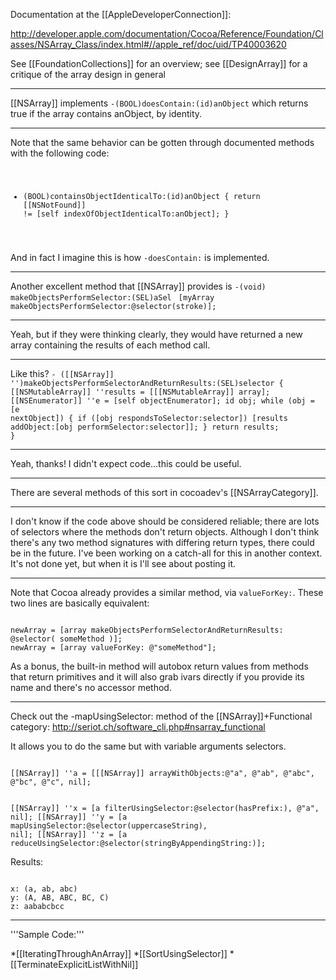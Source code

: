 Documentation at the [[AppleDeveloperConnection]]:

http://developer.apple.com/documentation/Cocoa/Reference/Foundation/Classes/NSArray_Class/index.html#//apple_ref/doc/uid/TP40003620

See [[FoundationCollections]] for an overview; see [[DesignArray]] for a critique of the array design in general

----


[[NSArray]] implements <code>-(BOOL)doesContain:(id)anObject</code> which returns true if the array contains anObject, by identity.

----
Note that the same behavior can be gotten through documented methods with the following code:
<code>
- (BOOL)containsObjectIdenticalTo:(id)anObject
{
	return [[NSNotFound]] != [self indexOfObjectIdenticalTo:anObject];
}
</code>

And in fact I imagine this is how <code>-doesContain:</code> is implemented.

----

Another excellent method that [[NSArray]] provides is <code>-(void) makeObjectsPerformSelector:(SEL)aSel</code>
<code>
[myArray makeObjectsPerformSelector:@selector(stroke)];
</code>

----
Yeah, but if they were thinking clearly, they would have returned a new array containing the results of each method call.

----
Like this?
<code>- ([[NSArray]] '')makeObjectsPerformSelectorAndReturnResults:(SEL)selector
{
	[[NSMutableArray]] ''results = [[[NSMutableArray]] array];
	[[NSEnumerator]] ''e = [self objectEnumerator];
	id obj;
	while (obj = [e nextObject])
	{
		if ([obj respondsToSelector:selector])
			[results addObject:[obj performSelector:selector]];
	}
	return results;
}</code>

----
Yeah, thanks! I didn't expect code...this could be useful.

----
There are several methods of this sort in cocoadev's [[NSArrayCategory]].

----
I don't know if the code above should be considered reliable; there are lots of selectors where the methods don't return objects. Although I don't think there's any two method signatures with differing return types, there could be in the future. I've been working on a catch-all for this in another context. It's not done yet, but when it is I'll see about posting it.

----
Note that Cocoa already provides a similar method, via <code>valueForKey:</code>. These two lines are basically equivalent:

<code>
newArray = [array makeObjectsPerformSelectorAndReturnResults: @selector( someMethod )];
newArray = [array valueForKey: @"someMethod"];
</code>

As a bonus, the built-in method will autobox return values from methods that return primitives and it will also grab ivars directly if you provide its name and there's no accessor method.

----

Check out the -mapUsingSelector: method of the [[NSArray]]+Functional category: http://seriot.ch/software_cli.php#nsarray_functional

It allows you to do the same but with variable arguments selectors.

<code>
[[NSArray]] ''a = [[[NSArray]] arrayWithObjects:@"a", @"ab", @"abc", @"bc", @"c", nil];

[[NSArray]] ''x = [a filterUsingSelector:@selector(hasPrefix:), @"a", nil];
[[NSArray]] ''y = [a mapUsingSelector:@selector(uppercaseString), nil];
[[NSArray]] ''z = [a reduceUsingSelector:@selector(stringByAppendingString:)];
</code>

Results:

<code>
x: (a, ab, abc)
y: (A, AB, ABC, BC, C)
z: aababcbcc
</code>

----

'''Sample Code:'''


*[[IteratingThroughAnArray]]
*[[SortUsingSelector]]
*[[TerminateExplicitListWithNil]]